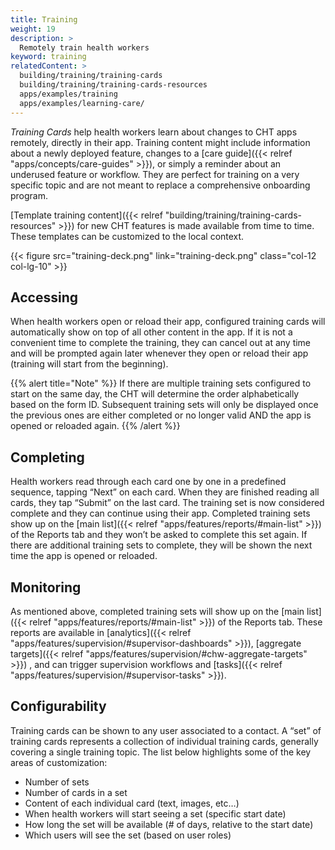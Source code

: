```yaml
---
title: Training
weight: 19
description: >
  Remotely train health workers
keyword: training
relatedContent: >
  building/training/training-cards
  building/training/training-cards-resources
  apps/examples/training
  apps/examples/learning-care/
---
```


*Training Cards* help health workers learn about changes to CHT apps remotely, directly in their app. Training content might include information about a newly deployed feature, changes to a [care guide]({{< relref "apps/concepts/care-guides" >}}), or simply a reminder about an underused feature or workflow. They are perfect for training on a very specific topic and are not meant to replace a comprehensive onboarding program.

[Template training content]({{< relref "building/training/training-cards-resources" >}}) for new CHT features is made available from time to time. These templates can be customized to the local context.

{{< figure src="training-deck.png" link="training-deck.png" class="col-12 col-lg-10" >}}
 

## Accessing

When health workers open or reload their app, configured training cards will automatically show on top of all other content in the app. If it is not a convenient time to complete the training, they can cancel out at any time and will be prompted again later whenever they open or reload their app (training will start from the beginning). 

{{% alert title="Note" %}} If there are multiple training sets configured to start on the same day, the CHT will determine the order alphabetically based on the form ID. Subsequent training sets will only be displayed once the previous ones are either completed or no longer valid AND the app is opened or reloaded again. {{% /alert %}}

## Completing

Health workers read through each card one by one in a predefined sequence, tapping “Next” on each card. When they are finished reading all cards, they tap “Submit” on the last card. The training set is now considered complete and they can continue using their app. Completed training sets show up on the [main list]({{< relref "apps/features/reports/#main-list" >}}) of the Reports tab and they won’t be asked to complete this set again. If there are additional training sets to complete, they will be shown the next time the app is opened or reloaded.

## Monitoring

As mentioned above, completed training sets will show up on the [main list]({{< relref "apps/features/reports/#main-list" >}}) of the Reports tab. These reports are available in [analytics]({{< relref "apps/features/supervision/#supervisor-dashboards" >}}), [aggregate targets]({{< relref "apps/features/supervision/#chw-aggregate-targets" >}}) , and can trigger supervision workflows and [tasks]({{< relref "apps/features/supervision/#supervisor-tasks" >}}).

## Configurability
Training cards can be shown to any user associated to a contact. A “set” of training cards represents a collection of individual training cards, generally covering a single training topic. The list below highlights some of the key areas of customization:

- Number of sets
- Number of cards in a set
- Content of each individual card (text, images, etc…)
- When health workers will start seeing a set (specific start date)
- How long the set will be available (# of days, relative to the start date)
- Which users will see the set (based on user roles)
